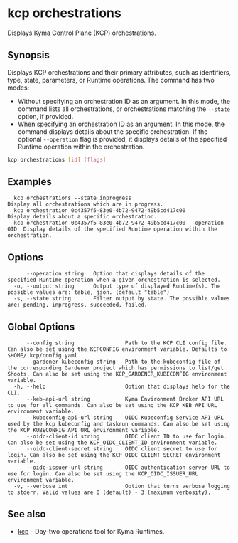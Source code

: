 # kcp orchestrations
Displays Kyma Control Plane (KCP) orchestrations.

## Synopsis

Displays KCP orchestrations and their primary attributes, such as identifiers, type, state, parameters, or Runtime operations.
The command has two modes:
  - Without specifying an orchestration ID as an argument. In this mode, the command lists all orchestrations, or orchestrations matching the `--state` option, if provided.
  - When specifying an orchestration ID as an argument. In this mode, the command displays details about the specific orchestration.
     If the optional `--operation` flag is provided, it displays details of the specified Runtime operation within the orchestration.

```bash
kcp orchestrations [id] [flags]
```

## Examples

```
  kcp orchestrations --state inprogress                                   Display all orchestrations which are in progress.
  kcp orchestration 0c4357f5-83e0-4b72-9472-49b5cd417c00                  Display details about a specific orchestration.
  kcp orchestration 0c4357f5-83e0-4b72-9472-49b5cd417c00 --operation OID  Display details of the specified Runtime operation within the orchestration.
```

## Options

```
      --operation string   Option that displays details of the specified Runtime operation when a given orchestration is selected.
  -o, --output string      Output type of displayed Runtime(s). The possible values are: table, json. (default "table")
  -s, --state string       Filter output by state. The possible values are: pending, inprogress, succeeded, failed.
```

## Global Options

```
      --config string                Path to the KCP CLI config file. Can also be set using the KCPCONFIG environment variable. Defaults to $HOME/.kcp/config.yaml .
      --gardener-kubeconfig string   Path to the kubeconfig file of the corresponding Gardener project which has permissions to list/get Shoots. Can also be set using the KCP_GARDENER_KUBECONFIG environment variable.
  -h, --help                         Option that displays help for the CLI.
      --keb-api-url string           Kyma Environment Broker API URL to use for all commands. Can also be set using the KCP_KEB_API_URL environment variable.
      --kubeconfig-api-url string    OIDC Kubeconfig Service API URL used by the kcp kubeconfig and taskrun commands. Can also be set using the KCP_KUBECONFIG_API_URL environment variable.
      --oidc-client-id string        OIDC client ID to use for login. Can also be set using the KCP_OIDC_CLIENT_ID environment variable.
      --oidc-client-secret string    OIDC client secret to use for login. Can also be set using the KCP_OIDC_CLIENT_SECRET environment variable.
      --oidc-issuer-url string       OIDC authentication server URL to use for login. Can also be set using the KCP_OIDC_ISSUER_URL environment variable.
  -v, --verbose int                  Option that turns verbose logging to stderr. Valid values are 0 (default) - 3 (maximum verbosity).
```

## See also

* [kcp](kcp.md)	 - Day-two operations tool for Kyma Runtimes.

